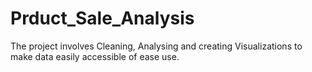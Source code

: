 # Prduct_Sale_Analysis
The project involves Cleaning, Analysing and creating Visualizations to make data easily accessible of ease use.
